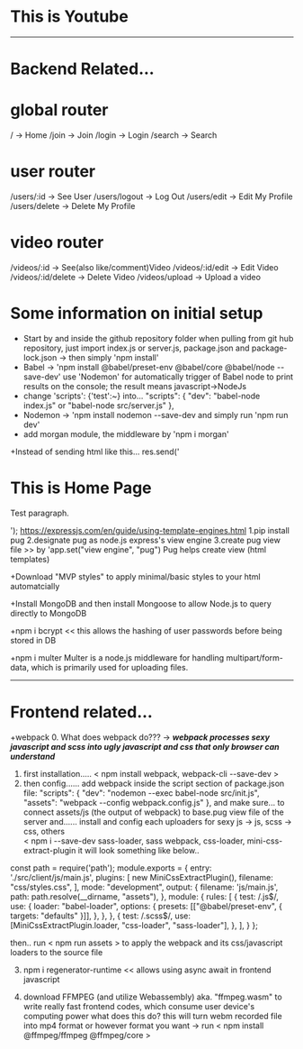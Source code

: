# This is Youtube
-------------------------------------------------------------------------------------------------------------
# Backend Related...

# global router
/ -> Home
/join -> Join
/login -> Login
/search -> Search
# user router
/users/:id -> See User
/users/logout -> Log Out
/users/edit -> Edit My Profile
/users/delete -> Delete My Profile
# video router
/videos/:id -> See(also like/comment)Video
/videos/:id/edit -> Edit Video
/videos/:id/delete -> Delete Video
/videos/upload -> Upload a video

# Some information on initial setup

+ Start by <npm init> and <npm install express> inside the github repository folder
when pulling from git hub repository, just import index.js or server.js, package.json and package-lock.json -> then simply 'npm install'
+ Babel -> 'npm install @babel/preset-env @babel/core @babel/node --save-dev'
           use 'Nodemon' for automatically trigger of Babel node to print results on the console; the result means javascript->NodeJs 
+ change 'scripts': {'test':~} into...
"scripts": {
    "dev": "babel-node index.js" or "babel-node src/server.js"
  },
+ Nodemon -> 'npm install nodemon --save-dev
             and simply run 'npm run dev'
+ add morgan module, the middleware by 'npm i morgan'

+Instead of sending html like this...
res.send('<!DOCTYPE html><html><body><h1>This is Home Page</h1><p>Test paragraph.</p></body></html>');
https://expressjs.com/en/guide/using-template-engines.html
1.pip install pug
2.designate pug as node.js express's view engine
3.create pug view file  >> by 'app.set("view engine", "pug")
Pug helps create view (html templates)

+Download "MVP styles" to apply minimal/basic styles to your html automatcially

+Install MongoDB and then install Mongoose to allow Node.js to query directly to MongoDB

+npm i bcrypt  << this allows the hashing of user passwords before being stored in DB

+npm i multer
Multer is a node.js middleware for handling multipart/form-data, which is primarily used for uploading files.

-------------------------------------------------------------------------------------------------------------
# Frontend related... 

+webpack
0. What does webpack do???
-> ***webpack processes sexy javascript and scss into ugly javascript and css that only browser can understand***
1. first installation..... < npm install webpack, webpack-cli --save-dev >
2. then config...... add webpack inside the script section of package.json file:
  "scripts": {
    "dev": "nodemon --exec babel-node src/init.js",
    "assets": "webpack --config webpack.config.js"
  },
and make sure... to connect assets/js (the output of webpack) to base.pug view file of the server
and...... install and config each uploaders for sexy js -> js, scss -> css, others  
          < npm i --save-dev sass-loader, sass webpack, css-loader, mini-css-extract-plugin
it will look something like below..

const path = require('path');
module.exports = {
    entry: './src/client/js/main.js',
    plugins: [
        new MiniCssExtractPlugin(),
        filename: "css/styles.css",
    ],
    mode: "development",
    output: {
        filename: 'js/main.js',
        path: path.resolve(__dirname, "assets"),
    },
    module: {
        rules: [
            {
                test: /\.js$/,
                use: {
                    loader: "babel-loader",
                    options: {
                        presets: [["@babel/preset-env", { targets: "defaults" }]],
                    },
                },
            },
            {
                test: /\.scss$/,
                use: [MiniCssExtractPlugin.loader, "css-loader", "sass-loader"],
            },
        ],
    }
};

then.. run < npm run assets > to apply the webpack and its css/javascript loaders to the source file

3. npm i regenerator-runtime        << allows using async await in frontend javascript

4. download FFMPEG (and utilize Webassembly) aka. "ffmpeg.wasm"
to write really fast frontend codes, which consume user device's computing power
what does this do? this will turn webm recorded file into mp4 format or however format you want
-> run < npm install @ffmpeg/ffmpeg @ffmpeg/core >